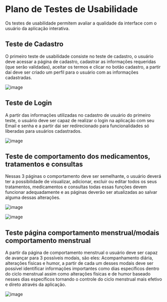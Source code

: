 # Plano de Testes de Usabilidade

Os testes de usabilidade permitem avaliar a qualidade da interface com o usuário da aplicação interativa.
<h2> Teste de Cadastro</h2>

<p>O primeiro teste de usabilidade consiste no teste de cadastro, o usuário deve acessar a página de cadastro, cadastrar as informações requeridas (que serão validadas), aceitar os termos e clicar no botão cadastro, a partir daí deve ser criado um perfil para o usuário com as informações cadastradas.</p>

![image](https://github.com/ICEI-PUC-Minas-PMV-ADS/pmv-ads-2023-2-e2-proj-int-t11-pmv-ads-2023-2-e2-t11-projsaude360/assets/125780065/d0ed4c60-1296-4566-86c2-74c2339566b6)

<h2>Teste de Login</h2>

<p>A partir das informações utilizadas no cadastro de usuário do primeiro teste, o usuário deve ser capaz de realizar o login na aplicação com seu Email e senha e a partir dai ser redirecionado para funcionalidades só liberadas para usuários cadastrados.</p>

![image](https://github.com/ICEI-PUC-Minas-PMV-ADS/pmv-ads-2023-2-e2-proj-int-t11-pmv-ads-2023-2-e2-t11-projsaude360/assets/125780065/1c432d47-c3ef-44c3-ab49-c8046e98fe12)

<h2>Teste de comportamento dos medicamentos, tratamentos e consultas</h2>

<p>Nessas 3 páginas o comportamento deve ser semelhante, o usuário deverá ter a possibilidade de visualizar, adicionar, excluir ou editar todos os seus tratamentos, medicamentos e consultas todas essas funções devem funcionar adequadamente e as páginas deverão ser atualizadas ao salvar alguma dessas alterações.</p>

![image](https://github.com/ICEI-PUC-Minas-PMV-ADS/pmv-ads-2023-2-e2-proj-int-t11-pmv-ads-2023-2-e2-t11-projsaude360/assets/125780065/efb069fb-4208-4362-9c62-2b9aa8f84138)

![image](https://github.com/ICEI-PUC-Minas-PMV-ADS/pmv-ads-2023-2-e2-proj-int-t11-pmv-ads-2023-2-e2-t11-projsaude360/assets/125780065/aab7e1cb-b1d6-448c-b80e-d88122448075)

<h2>Teste página comportamento menstrual/modais comportamento menstrual</h2>

<p>A partir da página de comportamento menstrual o usuário deve ser capaz de avançar para 3 possíveis modais, são eles: Acompanhamento diária, alterações físicas e humor, a partir de cada um desses modais deve ser possível identificar informações importantes como dias específicos dentro do ciclo menstrual assim como alterações físicas e de humor baseado nesses dias específicos tornando o controle do ciclo menstrual mais efetivo e direto através da aplicação.</p>

![image](https://github.com/ICEI-PUC-Minas-PMV-ADS/pmv-ads-2023-2-e2-proj-int-t11-pmv-ads-2023-2-e2-t11-projsaude360/assets/125780065/95705543-6411-4696-aebe-3c2375e5b4d6)

